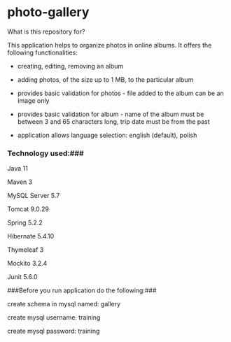 # photo-gallery
What is this repository for?

This application helps to organize photos in online albums.
It offers the following functionalities:

-   creating, editing, removing an album

-   adding photos, of the size up to 1 MB, to the particular album

-   provides basic validation for photos - file added to the album can be an image only

-   provides basic validation for album - name of the album must be between 3 and 65 
    characters long, trip date must be from the past

-   application allows language selection: english (default), polish

### Technology used:###

Java 11

Maven 3

MySQL Server 5.7

Tomcat 9.0.29

Spring 5.2.2

Hibernate 5.4.10

Thymeleaf 3

Mockito 3.2.4

Junit 5.6.0

###Before you run application do the following:###

create schema in mysql named: gallery

create mysql username: training

create mysql password: training

